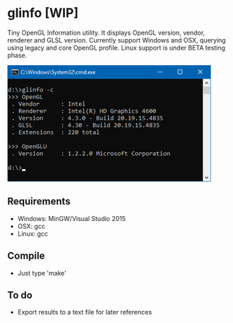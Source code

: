 # glinfo [WIP]
Tiny OpenGL Information utility. It displays OpenGL version, vendor, renderer and GLSL version.
Currently support Windows and OSX, querying using legacy and core OpenGL profile. Linux support
is under BETA testing phase.

![linf](https://github.com/dzutrinh/glinfo/blob/master/screens/glinfo.png)

## Requirements
* Windows: MinGW/Visual Studio 2015
* OSX: gcc 
* Linux: gcc

## Compile
* Just type 'make'

## To do
* Export results to a text file for later references

